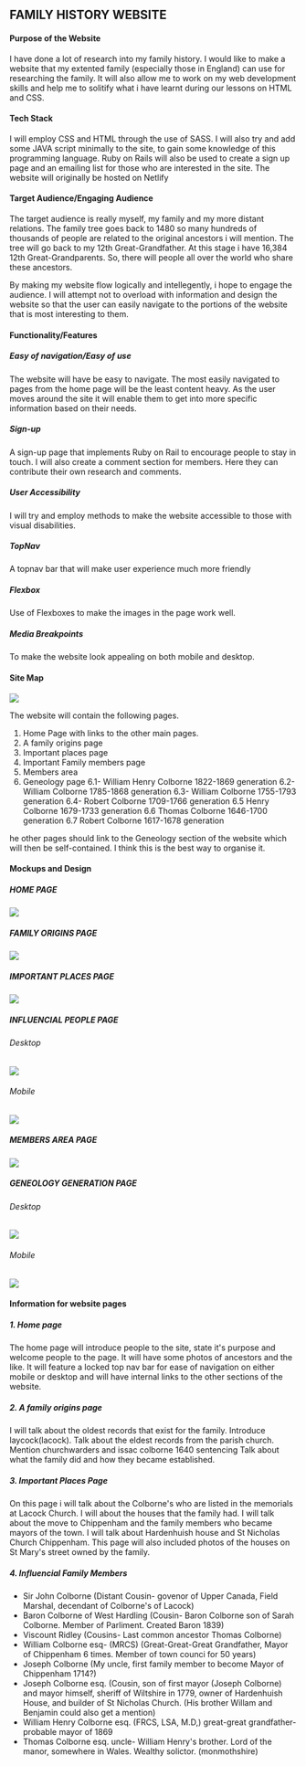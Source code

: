 ## FAMILY HISTORY WEBSITE   

#### Purpose of the Website

I have done a lot of research into my family history. I would like to make a website that my extented family (especially those in England) can use for researching the family. It will also allow me to work on my web development skills and help me to solitify what i have learnt during our lessons on HTML and CSS. 

#### Tech Stack

I will employ CSS and HTML through the use of SASS. I will also try and add some JAVA script minimally to the site, to gain some knowledge of this programming language. Ruby on Rails will also be used to create a sign up page and an emailing list for those who are interested in the site. The website will originally be hosted on Netlify 

#### Target Audience/Engaging Audience

The target audience is really myself, my family and my more distant relations. The family tree goes back to 1480 so many hundreds of thousands of people are related to the original ancestors i will mention. The tree will go back to my 12th Great-Grandfather. At this stage i have 16,384 12th Great-Grandparents. So, there will people all over the world who share these ancestors. 

By making my website flow logically and intellegently, i hope to engage the audience. I will attempt not to overload with information and design the website so that the user can easily navigate to the portions of the website that is most interesting to them. 

#### Functionality/Features

##### Easy of navigation/Easy of use  

The website will have be easy to navigate. The most easily navigated to pages from the home page will be the least content heavy. As the user moves around the site it will enable them to get into more specific information based on their needs. 

##### Sign-up

A sign-up page that implements Ruby on Rail to encourage people to stay in touch. I will also create a comment section for members. Here they can contribute their own research and comments. 

##### User Accessibility 

I will try and employ methods to make the website accessible to those with visual disabilities. 

##### TopNav

A topnav bar that will make user experience much more friendly 

##### Flexbox

Use of Flexboxes to make the images in the page work well.

##### Media Breakpoints 

To make the website look appealing on both mobile and desktop. 

#### Site Map 

![](Sitemap.png)

The website will contain the following pages. 

1. Home Page with links to the other main pages. 
2. A family origins page 
3. Important places page
4. Important Family members page 
5. Members area
6. Geneology page
  6.1- William Henry Colborne 1822-1869 generation 
  6.2- William Colborne 1785-1868 generation
  6.3- William Colborne 1755-1793 generation
  6.4- Robert Colborne 1709-1766 generation 
  6.5 Henry Colborne  1679-1733 generation 
  6.6 Thomas Colborne 1646-1700 generation 
  6.7 Robert Colborne 1617-1678 generation 

he other pages should link to the Geneology section of the website which will then be self-contained. I think this is the best way to organise it. 

#### Mockups and Design 

##### HOME PAGE 

![](designphotos/homepage.png)

##### FAMILY ORIGINS PAGE

![](designphotos/familyorigins.png)

##### IMPORTANT PLACES PAGE

![](designphotos/importantplaces.png)


##### INFLUENCIAL PEOPLE PAGE

###### Desktop 

![](designphotos/influencialpeopledesktop.png)

###### Mobile 

![](designphotos/influencialpeoplemobile.png)


##### MEMBERS AREA PAGE

![](designphotos/memberssection.png)

##### GENEOLOGY GENERATION PAGE

###### Desktop 

![](designphotos/templetegenerationpage.png)

###### Mobile 

![](designphotos/williamhenrypage.png)



#### Information for website pages 

##### 1. Home page

The home page will introduce people to the site, state it's purpose and welcome people to the page. It will have some photos of ancestors and the like. It will feature a locked top nav bar for ease of navigation on either mobile or desktop and will have internal links to the other sections of the website.

##### 2. A family origins page

I will talk about the oldest records that exist for the family. 
Introduce laycock(lacock). 
Talk about the eldest records from the parish church. 
Mention churchwarders and issac colborne 1640 sentencing 
Talk about what the family did and how they became established. 

##### 3. Important Places Page 

On this page i will talk about the Colborne's who are listed in the memorials at Lacock Church. I will about the houses that the family had. I will talk about the move to Chippenham and the family members who became mayors of the town. I will talk about Hardenhuish house and St Nicholas Church Chippenham. This page will also included photos of the houses on St Mary's street owned by the family. 

##### 4. Influencial Family Members 

- Sir John Colborne (Distant Cousin- govenor of Upper Canada, Field Marshal, decendant of Colborne's of Lacock)
- Baron Colborne of West Hardling (Cousin- Baron Colborne son of Sarah Colborne. Member of Parliment. Created Baron 1839)
- Viscount Ridley (Cousins- Last common ancestor Thomas Colborne)
- William Colborne esq- (MRCS) (Great-Great-Great Grandfather, Mayor of Chippenham 6 times. Member of town counci for 50 years)
- Joseph Colborne (My uncle, first family member to become Mayor of Chippenham 1714?)
- Joseph Colborne esq. (Cousin, son of first mayor (Joseph Colborne) and mayor himself, sheriff of Wiltshire in 1779, owner of Hardenhuish House, and builder of St Nicholas Church. (His brother Willam and Benjamin could also get a mention)
- William Henry Colborne esq. (FRCS, LSA, M.D,) great-great grandfather- probable mayor of 1869 
- Thomas Colborne esq. uncle- William Henry's brother. Lord of the manor, somewhere in Wales. Wealthy solictor. (monmothshire)








